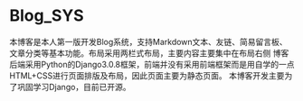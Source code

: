 # Blog_SYS
本博客是本人第一版开发Blog系统，支持Markdown文本、友链、简易留言板、文章分类等基本功能。布局采用两栏式布局，主要内容主要集中在布局右侧
博客后端采用Python的Django3.0.8框架，前端并没有采用前端框架而是用自学的一点HTML+CSS进行页面排版及布局，因此页面主要为静态页面。
本博客开发主要为了巩固学习Django，目前已开源。
